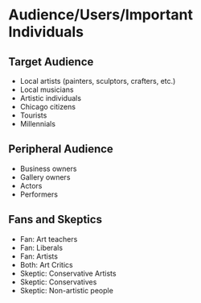 # Audience/Users/Important Individuals
## Target Audience
- Local artists (painters, sculptors, crafters, etc.)
- Local musicians
- Artistic individuals
- Chicago citizens
- Tourists
- Millennials

## Peripheral Audience
- Business owners
- Gallery owners
- Actors
- Performers

## Fans and Skeptics
- Fan: Art teachers
- Fan: Liberals
- Fan: Artists
- Both: Art Critics
- Skeptic: Conservative Artists
- Skeptic: Conservatives
- Skeptic: Non-artistic people
